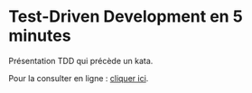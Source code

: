 Test-Driven Development en 5 minutes
===================================

Présentation TDD qui précède un kata.

Pour la consulter en ligne : [cliquer ici].


[cliquer ici]: http://michaelborde.github.io/TddEn5Minutes-Presentation-RevealJs

